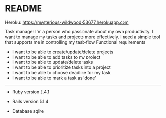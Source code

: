 # README
Heroku: https://mysterious-wildwood-53677.herokuapp.com

Task manager
I'm a person who passionate about my own productivity. I want to manage my tasks
and projects more effectively. I need a simple tool that supports me in controlling my
task-flow
Functional requirements
* I want to be able to create/update/delete projects
* I want to be able to add tasks to my project
* I want to be able to update/delete tasks
* I want to be able to prioritize tasks into a project
* I want to be able to choose deadline for my task
* I want to be able to mark a task as 'done'
--------------------------------------------------------
* Ruby version 2.4.1

* Rails version 5.1.4

* Database sqlite



